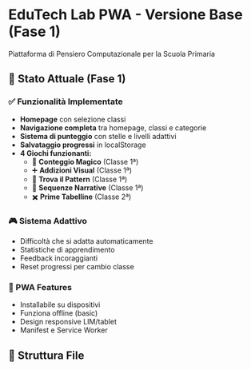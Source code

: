 # EduTech Lab PWA - Versione Base (Fase 1)

Piattaforma di Pensiero Computazionale per la Scuola Primaria

## 🚀 Stato Attuale (Fase 1)

### ✅ Funzionalità Implementate
- **Homepage** con selezione classi
- **Navigazione completa** tra homepage, classi e categorie  
- **Sistema di punteggio** con stelle e livelli adattivi
- **Salvataggio progressi** in localStorage
- **4 Giochi funzionanti:**
  - 🔢 **Conteggio Magico** (Classe 1ª)
  - ➕ **Addizioni Visual** (Classe 1ª) 
  - 🌈 **Trova il Pattern** (Classe 1ª)
  - 📝 **Sequenze Narrative** (Classe 1ª)
  - ✖️ **Prime Tabelline** (Classe 2ª) 

### 🎮 Sistema Adattivo
- Difficoltà che si adatta automaticamente
- Statistiche di apprendimento 
- Feedback incoraggianti
- Reset progressi per cambio classe

### 📱 PWA Features
- Installabile su dispositivi
- Funziona offline (basic)
- Design responsive LIM/tablet
- Manifest e Service Worker

## 📂 Struttura File
